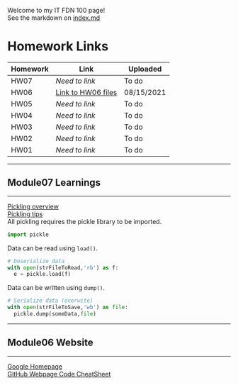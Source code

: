 Welcome to my IT FDN 100 page!
<br>See the markdown on [index.md](https://github.com/rblake50/IntroToProg-Python/blob/main/docs/index.md)
# Homework Links
|Homework|Link|Uploaded|
|---|---|---|
|HW07|*Need to link*|To do|
|HW06|[Link to HW06 files](https://github.com/rblake50/IntroToProg-Python/tree/main/HW06)|08/15/2021|
|HW05|*Need to link*|To do|
|HW04|*Need to link*|To do|
|HW03|*Need to link*|To do|
|HW02|*Need to link*|To do|
|HW01|*Need to link*|To do|
***
## Module07 Learnings
***
[Pickling overview](https://www.datacamp.com/community/tutorials/pickle-python-tutorial)
<br>[Pickling tips](https://www.afternerd.com/blog/python-pickle/)
<br>All pickling requires the pickle library to be imported.
```python
import pickle
```
Data can be read using `load()`.
```python
# Deserialize data
with open(strFileToRead,'rb') as f:
  e = pickle.load(f)
```
Data can be written using `dump()`.
```python
# Serialize data (overwite)
with open(strFileToSave,'wb') as file:
  pickle.dump(someData,file)
```
***
## Module06 Website
***
[Google Homepage](https://www.google.com "Google's Homepage")
<br>[GitHub Webpage Code CheatSheet](https://github.com/adam-p/markdown-here/wiki/Markdown-Cheatsheet)

